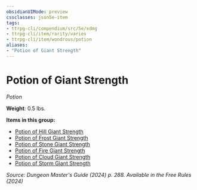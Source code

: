 ```yaml
---
obsidianUIMode: preview
cssclasses: json5e-item
tags:
- ttrpg-cli/compendium/src/5e/xdmg
- ttrpg-cli/item/rarity/varies
- ttrpg-cli/item/wondrous/potion
aliases: 
- "Potion of Giant Strength"
---
```

# Potion of Giant Strength
*Potion*  


**Weight**: 0.5 lbs.

**Items in this group:**

- [Potion of Hill Giant Strength](3-Compendium/items/potion-of-hill-giant-strength-xdmg.md)
- [Potion of Frost Giant Strength](3-Compendium/items/potion-of-frost-giant-strength-xdmg.md)
- [Potion of Stone Giant Strength](3-Compendium/items/potion-of-stone-giant-strength-xdmg.md)
- [Potion of Fire Giant Strength](3-Compendium/items/potion-of-fire-giant-strength-xdmg.md)
- [Potion of Cloud Giant Strength](3-Compendium/items/potion-of-cloud-giant-strength-xdmg.md)
- [Potion of Storm Giant Strength](3-Compendium/items/potion-of-storm-giant-strength-xdmg.md)

*Source: Dungeon Master's Guide (2024) p. 288. Available in the Free Rules (2024)*